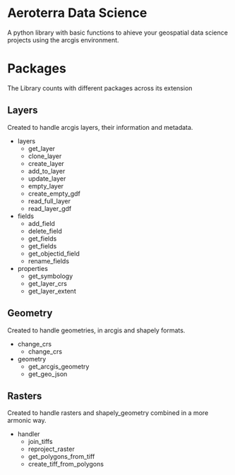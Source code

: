 # Aeroterra Data Science

A python library with basic functions to ahieve your geospatial data science projects using the arcgis environment.


# Packages

The Library counts with different packages across its extension

## Layers

Created to handle arcgis layers, their information and metadata.

 - layers
	 - get_layer
	 - clone_layer
	 - create_layer
	 - add_to_layer
	 - update_layer
	 - empty_layer
	 - create_empty_gdf
	 - read_full_layer
	 - read_layer_gdf
 - fields
	 - add_field
	 - delete_field
	 - get_fields
	 - get_fields
	 - get_objectid_field
	 - rename_fields
 - properties
	 - get_symbology
	 - get_layer_crs
	 - get_layer_extent

## Geometry

Created to handle geometries, in arcgis and shapely formats.
 - change_crs
	 - change_crs
 - geometry
     - get_arcgis_geometry
     - get_geo_json


## Rasters

Created to handle rasters and shapely_geometry combined in a more armonic way.

 - handler
	- join_tiffs
	- reproject_raster
	- get_polygons_from_tiff
	- create_tiff_from_polygons